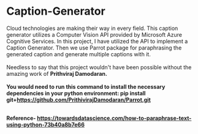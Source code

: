 # Caption-Generator
Cloud technologies are making their way in every field. This caption generator utilizes a Computer Vision API provided by Microsoft Azure Cognitive Services. In this project, I have utilized the API to implement a Caption Generator. Then we use Parrot package for paraphrasing the generated caption and generate multiple captions with it. <br><br>
Needless to say that this project wouldn't have been possible without the amazing work of <b>Prithviraj Damodaran<b>.<br>
  <br> You would need to run this command to install the necessary dependencies in your python environment:  pip install git+https://github.com/PrithivirajDamodaran/Parrot.git <br>

<br>Reference- https://towardsdatascience.com/how-to-paraphrase-text-using-python-73b40a8b7e66
